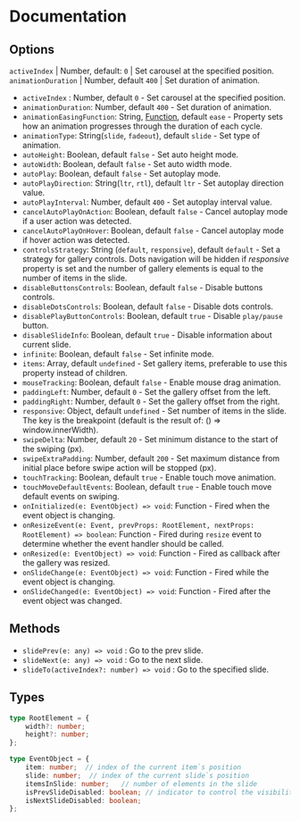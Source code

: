 # Documentation

## Options

`activeIndex` | Number, default: `0` | Set carousel at the specified position.
`animationDuration` | Number, default `400` | Set duration of animation.

- `activeIndex` : Number, default `0` - Set carousel at the specified position.
- `animationDuration`: Number, default `400` - Set duration of animation.
- `animationEasingFunction`: String, [Function](https://developer.mozilla.org/ru/docs/Web/CSS/animation-timing-function), default `ease` - Property sets how an animation progresses through the duration of each cycle.
- `animationType`: String(`slide`, `fadeout`), default `slide` - Set type of animation.
- `autoHeight`: Boolean, default `false` - Set auto height mode.
- `autoWidth`: Boolean, default `false` - Set auto width mode.
- `autoPlay`: Boolean, default `false` - Set autoplay mode.
- `autoPlayDirection`: String(`ltr`, `rtl`), default `ltr` - Set autoplay direction value.
- `autoPlayInterval`: Number, default `400` - Set autoplay interval value.
- `cancelAutoPlayOnAction`: Boolean, default `false` - Cancel autoplay mode if a user action was detected.
- `cancelAutoPlayOnHover`: Boolean, default `false` - Cancel autoplay mode if hover action was detected.
- `controlsStrategy`: String (`default`, `responsive`), default `default` - Set a strategy for gallery controls. Dots navigation will be hidden if _responsive_ property is set and the number of gallery elements is equal to the number of items in the slide.
- `disableButtonsControls`: Boolean, default `false` - Disable buttons controls.
- `disableDotsControls`: Boolean, default `false` - Disable dots controls.
- `disablePlayButtonControls`: Boolean, default `true` - Disable `play/pause` button.
- `disableSlideInfo`: Boolean, default `true` - Disable information about current slide.
- `infinite`: Boolean, default `false` - Set infinite mode.
- `items`: Array, default `undefined`  - Set gallery items, preferable to use this property instead of children.
- `mouseTracking`: Boolean, default `false`  - Enable mouse drag animation.
- `paddingLeft`: Number, default `0`  - Set the gallery offset from the left.
- `paddingRight`: Number, default `0`  - Set the gallery offset from the right.
- `responsive`: Object, default `undefined` - Set number of items in the slide. The key is the breakpoint (default is the result of: () => window.innerWidth).
- `swipeDelta`: Number, default `20`  - Set minimum distance to the start of the swiping (px).
- `swipeExtraPadding`: Number, default `200`  - Set maximum distance from initial place before swipe action will be stopped (px).
- `touchTracking`: Boolean, default `true`  - Enable touch move animation.
- `touchMoveDefaultEvents`: Boolean, default `true`  - Enable touch move default events on swiping.
- `onInitialized(e: EventObject) => void`: Function - Fired when the event object is changing.
- `onResizeEvent(e: Event, prevProps: RootElement, nextProps: RootElement) => boolean`: Function - Fired during `resize` event to determine whether the event handler should be called.
- `onResized(e: EventObject) => void`: Function - Fired as callback after the gallery was resized.
- `onSlideChange(e: EventObject) => void`: Function - Fired while the event object is changing.
- `onSlideChanged(e: EventObject) => void`: Function - Fired after the event object was changed.
  
## Methods
- `slidePrev(e: any) => void` : Go to the prev slide.
- `slideNext(e: any) => void` : Go to the next slide.
- `slideTo(activeIndex?: number) => void` : Go to the specified slide.

## Types
```typescript
type RootElement = {
    width?: number;
    height?: number;
};

type EventObject = {
    item: number;  // index of the current item`s position
    slide: number;  // index of the current slide`s position
    itemsInSlide: number;   // number of elements in the slide
    isPrevSlideDisabled: boolean; // indicator to control the visibility of dots navigation
    isNextSlideDisabled: boolean;
};
```
